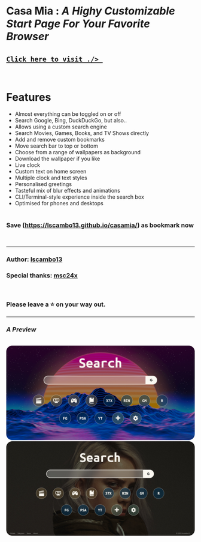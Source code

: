 # **Casa Mia** : _A Highy Customizable Start Page For Your Favorite Browser_

## [`Click here to visit ./> `](https://lscambo13.github.io/casamia/)

<br>

# **Features**

-   Almost everything can be toggled on or off <br>
-   Search Google, Bing, DuckDuckGo, but also.. <br>
-   Allows using a custom search engine <br>
-   Search Movies, Games, Books, and TV Shows directly <br>
-   Add and remove custom bookmarks <br>
-   Move search bar to top or bottom <br>
-   Choose from a range of wallpapers as background <br>
-   Download the wallpaper if you like <br>
-   Live clock <br>
-   Custom text on home screen <br>
-   Multiple clock and text styles <br>
-   Personalised greetings <br>
-   Tasteful mix of blur effects and  animations <br>
-   CLI/Terminal-style experience inside the search box <br>
-   Optimised for phones and desktops <br>
    <br>

### **Save (https://lscambo13.github.io/casamia/) as bookmark now**

<br>

---

### **Author:** [lscambo13](https://github.com/lscambo13)

### **Special thanks:** [msc24x](https://github.com/msc24x)

<br>

### **Please leave a ⭐ on your way out.**

---

### _A Preview_

<br>
<img src="https://github.com/lscambo13/casamia/raw/main/screenshots/casa-mia-banner-1.jpg" alt="Looks" style="border-radius:16px;"/> <img src="https://github.com/lscambo13/casamia/raw/main/screenshots/casa-mia-banner-2.jpg" alt="Customised Look" style="border-radius:16px;"/>
